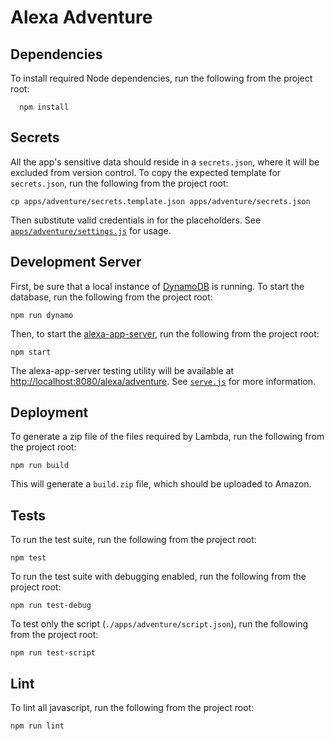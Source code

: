# Alexa Adventure

## Dependencies

To install required Node dependencies, run the following from the project root:

```shell
  npm install
```

## Secrets

All the app's sensitive data should reside in a `secrets.json`, where it will be excluded from version control. To copy the expected template for `secrets.json`, run the following from the project root:

```shell
cp apps/adventure/secrets.template.json apps/adventure/secrets.json
```

Then substitute valid credentials in for the placeholders. See [`apps/adventure/settings.js`](apps/adventure/settings.js) for usage.


## Development Server

First, be sure that a local instance of [DynamoDB](https://github.com/Medium/local-dynamo) is running. To start the database, run the following from the project root:

```shell
npm run dynamo
```

Then, to start the [alexa-app-server](https://github.com/matt-kruse/alexa-app-server), run the following from the project root:

```shell
npm start
```

The alexa-app-server testing utility will be available at [http://localhost:8080/alexa/adventure](http://localhost:8080/alexa/adventure). See [`serve.js`](serve.js) for more information.

## Deployment

To generate a zip file of the files required by Lambda, run the following from the project root:

```shell
npm run build
```

This will generate a `build.zip` file, which should be uploaded to Amazon.

## Tests

To run the test suite, run the following from the project root:

```shell
npm test
```

To run the test suite with debugging enabled, run the following from the project root:

```shell
npm run test-debug
```

To test only the script (`./apps/adventure/script.json`), run the following from the project root:

```shell
npm run test-script
```

## Lint

To lint all javascript, run the following from the project root:

```shell
npm run lint
```

